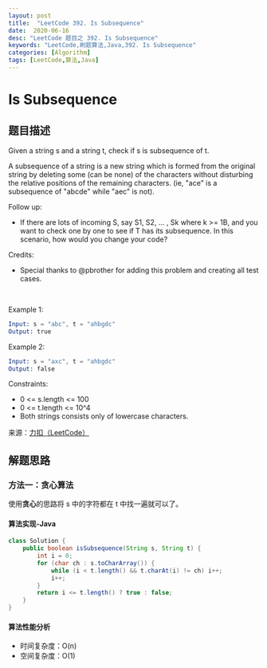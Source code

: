 ```yaml
---
layout: post
title:  "LeetCode 392. Is Subsequence"
date:  2020-06-16
desc: "LeetCode 题目之 392. Is Subsequence"
keywords: "LeetCode,刷题算法,Java,392. Is Subsequence"
categories: [Algorithm]
tags: [LeetCode,算法,Java]
---
```

# Is Subsequence

## 题目描述

Given a string s and a string t, check if s is subsequence of t.

A subsequence of a string is a new string which is formed from the original string by deleting some (can be none) of the characters without disturbing the relative positions of the remaining characters. (ie, "ace" is a subsequence of "abcde" while "aec" is not).

Follow up:
- If there are lots of incoming S, say S1, S2, ... , Sk where k >= 1B, and you want to check one by one to see if T has its subsequence. In this scenario, how would you change your code?

Credits:
- Special thanks to @pbrother for adding this problem and creating all test cases.

 

Example 1:

```s
Input: s = "abc", t = "ahbgdc"
Output: true
```

Example 2:

```s
Input: s = "axc", t = "ahbgdc"
Output: false
```

Constraints:

- 0 <= s.length <= 100
- 0 <= t.length <= 10^4
- Both strings consists only of lowercase characters.

来源：[力扣（LeetCode）](https://leetcode-cn.com/problems/is-subsequence)

## 解题思路

### 方法一：贪心算法

使用**贪心**的思路将 s 中的字符都在 t 中找一遍就可以了。

#### 算法实现-Java

```java
class Solution {
    public boolean isSubsequence(String s, String t) {
        int i = 0;
        for (char ch : s.toCharArray()) {
            while (i < t.length() && t.charAt(i) != ch) i++;
            i++;
        }
        return i <= t.length() ? true : false;
    }
}
```

#### 算法性能分析

- 时间复杂度：O(n)
- 空间复杂度：O(1)
